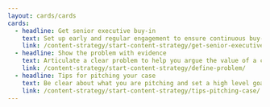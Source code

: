 ```yaml
---
layout: cards/cards
cards:
  - headline: Get senior executive buy-in
    text: Set up early and regular engagement to ensure continuous buy-in.
    link: /content-strategy/start-content-strategy/get-senior-executive-buy-in/
  - headline: Show the problem with evidence
    text: Articulate a clear problem to help you argue the value of a content strategy.
    link: /content-strategy/start-content-strategy/define-problem/
  - headline: Tips for pitching your case
    text: Be clear about what you are pitching and set a high level goal.
    link: /content-strategy/start-content-strategy/tips-pitching-case/
---
```

